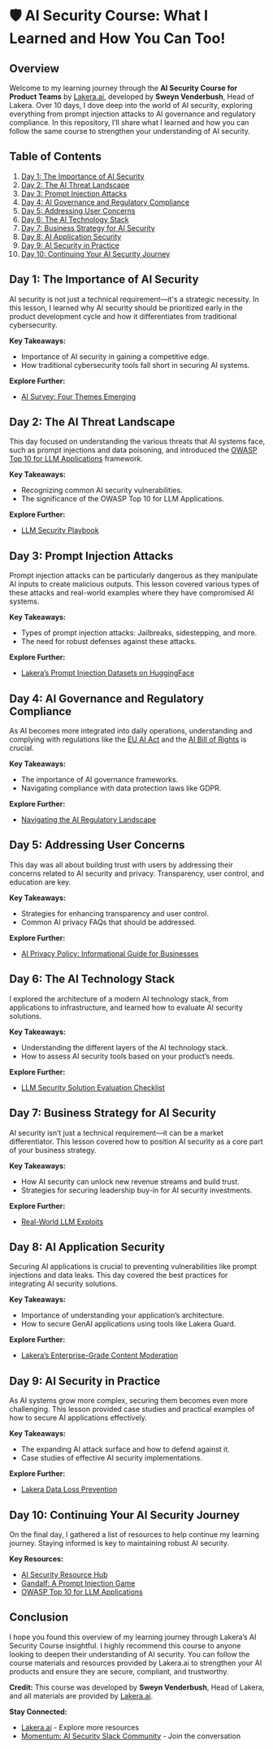 # 🛡️ **AI Security Course: What I Learned and How You Can Too!**

## **Overview**

Welcome to my learning journey through the **AI Security Course for Product Teams** by [Lakera.ai](https://www.lakera.ai/), developed by **Sweyn Venderbush**, Head of Lakera. Over 10 days, I dove deep into the world of AI security, exploring everything from prompt injection attacks to AI governance and regulatory compliance. In this repository, I’ll share what I learned and how you can follow the same course to strengthen your understanding of AI security.

## **Table of Contents**
1. [Day 1: The Importance of AI Security](#day-1-the-importance-of-ai-security)
2. [Day 2: The AI Threat Landscape](#day-2-the-ai-threat-landscape)
3. [Day 3: Prompt Injection Attacks](#day-3-prompt-injection-attacks)
4. [Day 4: AI Governance and Regulatory Compliance](#day-4-ai-governance-and-regulatory-compliance)
5. [Day 5: Addressing User Concerns](#day-5-addressing-user-concerns)
6. [Day 6: The AI Technology Stack](#day-6-the-ai-technology-stack)
7. [Day 7: Business Strategy for AI Security](#day-7-business-strategy-for-ai-security)
8. [Day 8: AI Application Security](#day-8-ai-application-security)
9. [Day 9: AI Security in Practice](#day-9-ai-security-in-practice)
10. [Day 10: Continuing Your AI Security Journey](#day-10-continuing-your-ai-security-journey)

## **Day 1: The Importance of AI Security**
AI security is not just a technical requirement—it's a strategic necessity. In this lesson, I learned why AI security should be prioritized early in the product development cycle and how it differentiates from traditional cybersecurity. 

**Key Takeaways:**
- Importance of AI security in gaining a competitive edge.
- How traditional cybersecurity tools fall short in securing AI systems.

**Explore Further:**
- [AI Survey: Four Themes Emerging](https://www.bain.com/insights/ai-survey-four-themes-emerging/)

## **Day 2: The AI Threat Landscape**
This day focused on understanding the various threats that AI systems face, such as prompt injections and data poisoning, and introduced the [OWASP Top 10 for LLM Applications](https://owasp.org/www-project-top-10-for-large-language-model-applications/) framework.

**Key Takeaways:**
- Recognizing common AI security vulnerabilities.
- The significance of the OWASP Top 10 for LLM Applications.

**Explore Further:**
- [LLM Security Playbook](https://www.lakera.ai/ai-security-guides/llm-security-playbook)

## **Day 3: Prompt Injection Attacks**
Prompt injection attacks can be particularly dangerous as they manipulate AI inputs to create malicious outputs. This lesson covered various types of these attacks and real-world examples where they have compromised AI systems.

**Key Takeaways:**
- Types of prompt injection attacks: Jailbreaks, sidestepping, and more.
- The need for robust defenses against these attacks.

**Explore Further:**
- [Lakera’s Prompt Injection Datasets on HuggingFace](https://huggingface.co/datasets/Lakera/mosscap_prompt_injection)

## **Day 4: AI Governance and Regulatory Compliance**
As AI becomes more integrated into daily operations, understanding and complying with regulations like the [EU AI Act](https://www.europarl.europa.eu/topics/en/article/20230601STO93804/eu-ai-act-first-regulation-on-artificial-intelligence) and the [AI Bill of Rights](https://www.whitehouse.gov/ostp/ai-bill-of-rights/) is crucial.

**Key Takeaways:**
- The importance of AI governance frameworks.
- Navigating compliance with data protection laws like GDPR.

**Explore Further:**
- [Navigating the AI Regulatory Landscape](https://www.lakera.ai/blog/navigating-the-ai-regulatory-landscape-an-overview-highlights-and-key-considerations-for-businesses)

## **Day 5: Addressing User Concerns**
This day was all about building trust with users by addressing their concerns related to AI security and privacy. Transparency, user control, and education are key.

**Key Takeaways:**
- Strategies for enhancing transparency and user control.
- Common AI privacy FAQs that should be addressed.

**Explore Further:**
- [AI Privacy Policy: Informational Guide for Businesses](https://www.lakera.ai/ai-security-guides)

## **Day 6: The AI Technology Stack**
I explored the architecture of a modern AI technology stack, from applications to infrastructure, and learned how to evaluate AI security solutions.

**Key Takeaways:**
- Understanding the different layers of the AI technology stack.
- How to assess AI security tools based on your product’s needs.

**Explore Further:**
- [LLM Security Solution Evaluation Checklist](https://www.lakera.ai/ai-security-guides/llm-security-solution-evaluation-checklist)

## **Day 7: Business Strategy for AI Security**
AI security isn’t just a technical requirement—it can be a market differentiator. This lesson covered how to position AI security as a core part of your business strategy.

**Key Takeaways:**
- How AI security can unlock new revenue streams and build trust.
- Strategies for securing leadership buy-in for AI security investments.

**Explore Further:**
- [Real-World LLM Exploits](https://www.lakera.ai/ai-security-guides/real-world-llm-exploits)

## **Day 8: AI Application Security**
Securing AI applications is crucial to preventing vulnerabilities like prompt injections and data leaks. This day covered the best practices for integrating AI security solutions.

**Key Takeaways:**
- Importance of understanding your application’s architecture.
- How to secure GenAI applications using tools like Lakera Guard.

**Explore Further:**
- [Lakera’s Enterprise-Grade Content Moderation](https://www.lakera.ai/blog/lakera-guard-expands-enterprise-grade-content-moderation-capabilities-for-genai-applications)

## **Day 9: AI Security in Practice**
As AI systems grow more complex, securing them becomes even more challenging. This lesson provided case studies and practical examples of how to secure AI applications effectively.

**Key Takeaways:**
- The expanding AI attack surface and how to defend against it.
- Case studies of effective AI security implementations.

**Explore Further:**
- [Lakera Data Loss Prevention](https://www.lakera.ai/data-loss-prevention)

## **Day 10: Continuing Your AI Security Journey**
On the final day, I gathered a list of resources to help continue my learning journey. Staying informed is key to maintaining robust AI security.

**Key Resources:**
- [AI Security Resource Hub](https://www.lakera.ai/ai-security-guides/lakeras-ai-security-resource-hub)
- [Gandalf: A Prompt Injection Game](https://gandalf.lakera.ai/baseline)
- [OWASP Top 10 for LLM Applications](https://owasp.org/www-project-top-10-for-large-language-model-applications/)

## **Conclusion**

I hope you found this overview of my learning journey through Lakera’s AI Security Course insightful. I highly recommend this course to anyone looking to deepen their understanding of AI security. You can follow the course materials and resources provided by Lakera.ai to strengthen your AI products and ensure they are secure, compliant, and trustworthy.

**Credit:** This course was developed by **Sweyn Venderbush**, Head of Lakera, and all materials are provided by [Lakera.ai](https://www.lakera.ai/).

**Stay Connected:**
- [Lakera.ai](https://www.lakera.ai/) - Explore more resources
- [Momentum: AI Security Slack Community](https://www.lakera.ai/momentum-community) - Join the conversation
